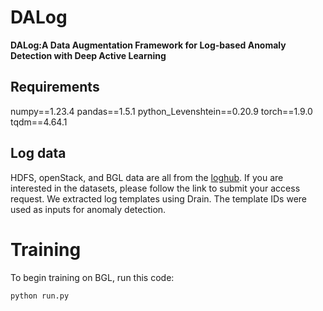 # DALog
**DALog:A Data Augmentation Framework for Log-based Anomaly Detection with Deep Active Learning**
## Requirements
numpy==1.23.4
pandas==1.5.1
python_Levenshtein==0.20.9
torch==1.9.0
tqdm==4.64.1
## Log data
HDFS, openStack, and BGL data are all from the [loghub](https://github.com/logpai/loghub). If you are interested in the datasets, please follow the link to submit your access request. We extracted log templates using Drain. The template IDs were used as inputs for anomaly detection.
# Training
To begin training on BGL, run this code:
```
python run.py
```

